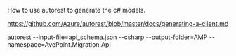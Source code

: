 ﻿
How to use autorest to generate the c# models.

https://github.com/Azure/autorest/blob/master/docs/generating-a-client.md

autorest --input-file=api_schema.json --csharp --output-folder=AMP --namespace=AvePoint.Migration.Api
